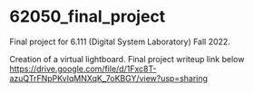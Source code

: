 # 62050_final_project

Final project for 6.111 (Digital System Laboratory) Fall 2022.

Creation of a virtual lightboard. Final project writeup link below
https://drive.google.com/file/d/1Fxc8T-azuQTrFNpPKvIqMNXqK_7oKBGY/view?usp=sharing
